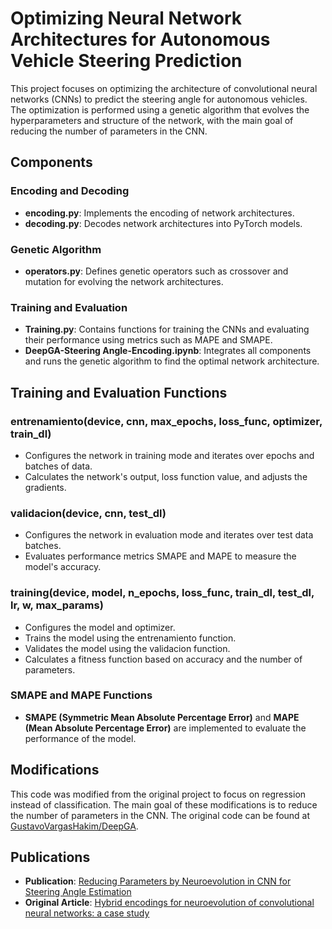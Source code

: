 # Optimizing Neural Network Architectures for Autonomous Vehicle Steering Prediction

This project focuses on optimizing the architecture of convolutional neural networks (CNNs) to predict the steering angle for autonomous vehicles. The optimization is performed using a genetic algorithm that evolves the hyperparameters and structure of the network, with the main goal of reducing the number of parameters in the CNN.

## Components

### Encoding and Decoding
- **encoding.py**: Implements the encoding of network architectures.
- **decoding.py**: Decodes network architectures into PyTorch models.

### Genetic Algorithm
- **operators.py**: Defines genetic operators such as crossover and mutation for evolving the network architectures.

### Training and Evaluation
- **Training.py**: Contains functions for training the CNNs and evaluating their performance using metrics such as MAPE and SMAPE.
- **DeepGA-Steering Angle-Encoding.ipynb**: Integrates all components and runs the genetic algorithm to find the optimal network architecture.

## Training and Evaluation Functions

### entrenamiento(device, cnn, max_epochs, loss_func, optimizer, train_dl)
- Configures the network in training mode and iterates over epochs and batches of data.
- Calculates the network's output, loss function value, and adjusts the gradients.

### validacion(device, cnn, test_dl)
- Configures the network in evaluation mode and iterates over test data batches.
- Evaluates performance metrics SMAPE and MAPE to measure the model's accuracy.

### training(device, model, n_epochs, loss_func, train_dl, test_dl, lr, w, max_params)
- Configures the model and optimizer.
- Trains the model using the entrenamiento function.
- Validates the model using the validacion function.
- Calculates a fitness function based on accuracy and the number of parameters.

### SMAPE and MAPE Functions
- **SMAPE (Symmetric Mean Absolute Percentage Error)** and **MAPE (Mean Absolute Percentage Error)** are implemented to evaluate the performance of the model.

## Modifications
This code was modified from the original project to focus on regression instead of classification. The main goal of these modifications is to reduce the number of parameters in the CNN. The original code can be found at [GustavoVargasHakim/DeepGA](https://github.com/GustavoVargasHakim/DeepGA).

## Publications
- **Publication**: [Reducing Parameters by Neuroevolution in CNN for Steering Angle Estimation](#)
- **Original Article**: [Hybrid encodings for neuroevolution of convolutional neural networks: a case study](#)


